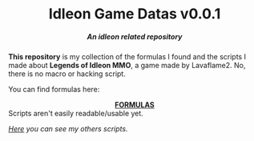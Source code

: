 <div align="center" id="top">
  <p>
    <h1>Idleon Game Datas v0.0.1</h1>
    <h5>An idleon related repository</h5>
  <p>
</div>

<b>This repository</b> is my collection of the formulas I found and the scripts I made about <b>Legends of Idleon MMO</b>, a game made by Lavaflame2. No, there is no macro or hacking script.

You can find formulas here:
<div align="center" id="top">
  <a href="formulas/Main.pdf">
           <strong>FORMULAS</strong>
  </a>
</div>
Scripts aren't easily readable/usable yet.

*[Here](https://www.youtube.com/watch?v=dQw4w9WgXcQ) you can see my others scripts.*
